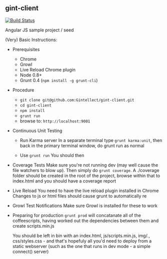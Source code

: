 gint-client
-------------

[![Build Status](https://api.travis-ci.com/Gintellect/gint-client.png?token=Ep7JsJpF3GkfPp6Gsk1a)](http://magnum.travis-ci.com/Gintellect/gint-client)

Angular JS sample project / seed

(Very) Basic Instructions:

- Prerequisites
  - Chrome
  - Growl
  - Live Reload Chrome plugin
  - Node 0.8+
  - Grunt 0.4 (`npm install -g grunt-cli`)

- Procedure
  - `git clone git@github.com:Gintellect/gint-client.git`
  - `cd gint-client`
  - `npm install`
  - `grunt run`
  - browse to: `http://localhost:9001`

- Continuous Unit Testing
  - Run Karma server
  In a separate terminal type `grunt karma:unit`, then back in the 
  primary terminal window, do grunt run as normal
  
  - Use `grunt run`
  You should then 

- Coverage Tests
  Make sure you're not running dev (may well cause the file watchers to blow up). Then simply do `grunt coverage`. A ./coverage folder should be created in the root of the project, browse within that to index.html and you should have a coverage report

- Live Reload
  You need to have the live reload plugin installed in Chrome
  Changes to js or html files should cause grunt to automatically re

- Growl Test Notifications
  Make sure Growl is installed for these to work

- Preparing for production
  `grunt prod` will concatanate all of the coffeescripts, having worked out the dependencies between them and create scripts.min.js

  You should be left in bin with an index.html, js/scripts.min.js, img/*.*, css/styles.css - and that's hopefuly all you'd need to deploy from a static webserver (such as the one that runs in dev mode - a simple connect() server)

